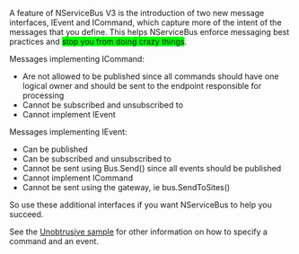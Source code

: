 <!--
title: "Introducing IEvent and ICommand"
tags: 
-->
A feature of NServiceBus V3 is the introduction of two new message interfaces, IEvent and ICommand, which capture more of the intent of the messages that you define. This helps NServiceBus enforce messaging best practices and <span style="background-color:Lime;">stop you from doing crazy things</span>.

Messages implementing ICommand:

-   Are not allowed to be published since all commands should have one
    logical owner and should be sent to the endpoint responsible for
    processing
-   Cannot be subscribed and unsubscribed to
-   Cannot implement IEvent

Messages implementing IEvent:

-   Can be published
-   Can be subscribed and unsubscribed to
-   Cannot be sent using Bus.Send() since all events should be published
-   Cannot implement ICommand
-   Cannot be sent using the gateway, ie bus.SendToSites()

So use these additional interfaces if you want NServiceBus to help you succeed.

See the [Unobtrusive sample](https://github.com/NServiceBus/NServiceBus/tree/master/Samples/Unobtrusive) for other information on how to specify a command and an event.

